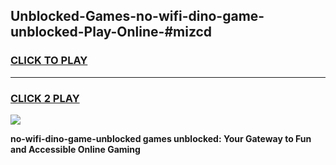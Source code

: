 
## Unblocked-Games-no-wifi-dino-game-unblocked-Play-Online-#mizcd
<h3>
<a href="https://premium.freeplayer.one?title=no-wifi-dino-game-unblocked&ref=27F">CLICK TO PLAY</a></h3>
<hr>

<h3>
<a href="https://premium.freeplayer.one?title=no-wifi-dino-game-unblocked&ref=27F">CLICK 2 PLAY</a>
  
</h3>

<a href="https://premium.freeplayer.one?title=no-wifi-dino-game-unblocked&ref=27F"><img src="https://clearcache.store/games.png"></a>


**no-wifi-dino-game-unblocked games unblocked: Your Gateway to Fun and Accessible Online Gaming**
